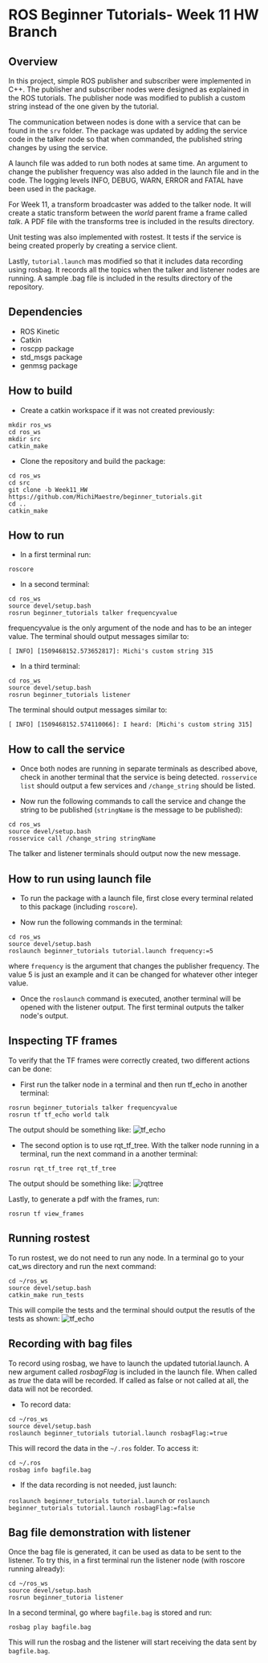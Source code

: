 # ROS Beginner Tutorials- Week 11 HW Branch

## Overview

In this project, simple ROS publisher and subscriber were implemented in C++. The publisher and subscriber nodes were designed as explained in the ROS tutorials. The publisher node was modified to publish a custom string instead of the one given by the tutorial.

The communication between nodes is done with a service that can be found in the `srv` folder. The package was updated by adding the service code in the talker node so that when commanded, the published string changes by using the service.

A launch file was added to run both nodes at same time. An argument to change the publisher frequency was also added in the launch file and in the code.
The logging levels INFO, DEBUG, WARN, ERROR and FATAL have been used in the package. 

For Week 11, a transform broadcaster was added to the talker node. It will create a static transform between the _world_ parent frame a frame called _talk_. A PDF file with the transforms tree is included in the results directory.

Unit testing was also implemented with rostest. It tests if the service is being created properly by creating a service client.

Lastly, `tutorial.launch` mas modified so that it includes data recording using rosbag. It records all the topics when the talker and listener nodes are running. A sample .bag file is included in the results directory of the repository.


## Dependencies

* ROS Kinetic
* Catkin
* roscpp package
* std_msgs package
* genmsg package

## How to build

* Create a catkin workspace if it was not created previously:

```
mkdir ros_ws
cd ros_ws
mkdir src
catkin_make
```
* Clone the repository and build the package:
```
cd ros_ws
cd src
git clone -b Week11_HW https://github.com/MichiMaestre/beginner_tutorials.git
cd ..
catkin_make
```

## How to run

* In a first terminal run:

```
roscore
```
* In a second terminal:
```
cd ros_ws
source devel/setup.bash
rosrun beginner_tutorials talker frequencyvalue
```
frequencyvalue is the only argument of the node and has to be an integer value. The terminal should output messages similar to:

`[ INFO] [1509468152.573652817]: Michi's custom string 315`

* In a third terminal:
```
cd ros_ws
source devel/setup.bash
rosrun beginner_tutorials listener
```
The terminal should output messages similar to:

`[ INFO] [1509468152.574110066]: I heard: [Michi's custom string 315]`


## How to call the service

* Once both nodes are running in separate terminals as described above, check in another terminal that the service is being detected. `rosservice list` should output a few services and `/change_string` should be listed.

* Now run the following commands to call the service and change the string to be published (`stringName` is the message to be published):
```
cd ros_ws
source devel/setup.bash
rosservice call /change_string stringName
```
The talker and listener terminals should output now the new message.

## How to run using launch file

* To run the package with a launch file, first close every terminal related to this package (including `roscore`).

* Now run the following commands in the terminal:
```
cd ros_ws
source devel/setup.bash
roslaunch beginner_tutorials tutorial.launch frequency:=5
```
where `frequency` is the argument that changes the publisher frequency. The value 5 is just an example and it can be changed for whatever other integer value.

* Once the `roslaunch` command is executed, another terminal will be opened with the listener output. The first terminal outputs the talker node's output.

## Inspecting TF frames

To verify that the TF frames were correctly created, two different actions can be done:

* First run the talker node in a terminal and then run tf_echo in another terminal:

```
rosrun beginner_tutorials talker frequencyvalue
rosrun tf tf_echo world talk
```
The output should be something like:
![tf_echo](/home/michi/Pictures/week11_1.png?raw=true)

* The second option is to use rqt_tf_tree. With the talker node running in a terminal, run the next command in a another terminal:

```
rosrun rqt_tf_tree rqt_tf_tree 
```

The output should be something like:
![rqttree](/home/michi/Pictures/rqt_tree.png?raw=true)

Lastly, to generate a pdf with the frames, run:

```
rosrun tf view_frames
```

## Running rostest

To run rostest, we do not need to run any node. In a terminal go to your cat_ws directory and run the next command:

```
cd ~/ros_ws
source devel/setup.bash
catkin_make run_tests
```

This will compile the tests and the terminal should output the resutls of the tests as shown:
![tf_echo](/home/michi/Pictures/week11_1.png?raw=true)

## Recording with bag files

To record using rosbag, we have to launch the updated tutorial.launch. A new argument called _rosbagFlag_ is included in the launch file. When called as _true_ the data will be recorded. If called as false or not called at all, the data will not be recorded.

* To record data:

```
cd ~/ros_ws
source devel/setup.bash
roslaunch beginner_tutorials tutorial.launch rosbagFlag:=true
```
This will record the data in the `~/.ros` folder. To access it:

```
cd ~/.ros
rosbag info bagfile.bag
```

* If the data recording is not needed, just launch:

`roslaunch beginner_tutorials tutorial.launch` or `roslaunch beginner_tutorials tutorial.launch rosbagFlag:=false`

## Bag file demonstration with listener

Once the bag file is generated, it can be used as data to be sent to the listener. To try this, in a first terminal run the listener node (with roscore running already):

```
cd ~/ros_ws
source devel/setup.bash
rosrun beginner_tutoria listener
```

In a second terminal, go where `bagfile.bag` is stored and run:

`rosbag play bagfile.bag`

This will run the rosbag and the listener will start receiving the data sent by `bagfile.bag`.
